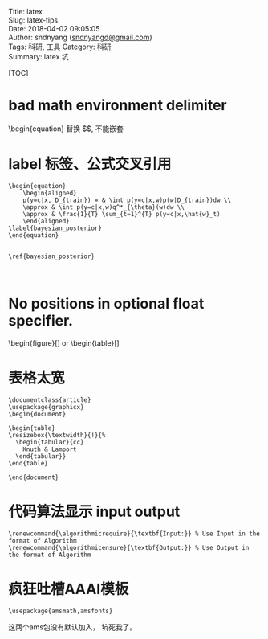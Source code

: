 Title: latex  
Slug: latex-tips  
Date: 2018-04-02 09:05:05  
Author: sndnyang (sndnyangd@gmail.com)     
Tags: 科研, 工具
Category: 科研      
Summary: latex 坑

[TOC]

# bad math environment delimiter 

\begin{equation} 替换 $$, 不能嵌套

# label 标签、公式交叉引用

	\begin{equation}
		\begin{aligned}
		p(y=c|x, D_{train}) = & \int p(y=c|x,w)p(w|D_{train})dw \\
		\approx & \int p(y=c|x,w)q^*_{\theta}(w)dw \\
		\approx & \frac{1}{T} \sum_{t=1}^{T} p(y=c|x,\hat{w}_t)  
		\end{aligned}
	\label{bayesian_posterior}
	\end{equation}


	\ref{bayesian_posterior}


​	
# No positions in optional float specifier.

\begin{figure}[] or \begin{table}[]

# 表格太宽

	\documentclass{article}
	\usepackage{graphicx}
	\begin{document}
	
	\begin{table}
	\resizebox{\textwidth}{!}{%
	  \begin{tabular}{cc}
		Knuth & Lamport
	  \end{tabular}}
	\end{table}
	
	\end{document}

# 代码算法显示 input output

	\renewcommand{\algorithmicrequire}{\textbf{Input:}} % Use Input in the format of Algorithm
	\renewcommand{\algorithmicensure}{\textbf{Output:}} % Use Output in the format of Algorithm



# 疯狂吐槽AAAI模板

    \usepackage{amsmath,amsfonts}

这两个ams包没有默认加入， 坑死我了。